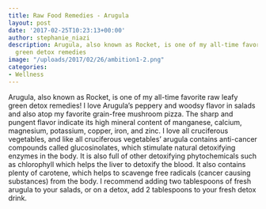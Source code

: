 ```yaml
---
title: Raw Food Remedies - Arugula
layout: post
date: '2017-02-25T10:23:13+00:00'
author: stephanie_niazi
description: Arugula, also known as Rocket, is one of my all-time favorite raw leafy
  green detox remedies
image: "/uploads/2017/02/26/ambition1-2.png"
categories:
- Wellness
---
```

Arugula, also known as Rocket, is one of my all-time favorite raw leafy green detox remedies! I love Arugula’s peppery and woodsy flavor in salads and also atop my favorite grain-free mushroom pizza. The sharp and pungent flavor indicate its high mineral content of manganese, calcium, magnesium, potassium, copper, iron, and zinc. I love all cruciferous vegetables, and like all cruciferous vegetables’ arugula contains anti-cancer compounds called glucosinolates, which stimulate natural detoxifying enzymes in the body. It is also full of other detoxifying phytochemicals such as chlorophyll which helps the liver to detoxify the blood. It also contains plenty of carotene, which helps to scavenge free radicals (cancer causing substances) from the body. I recommend adding two tablespoons of fresh arugula to your salads, or on a detox, add 2 tablespoons to your fresh detox drink.